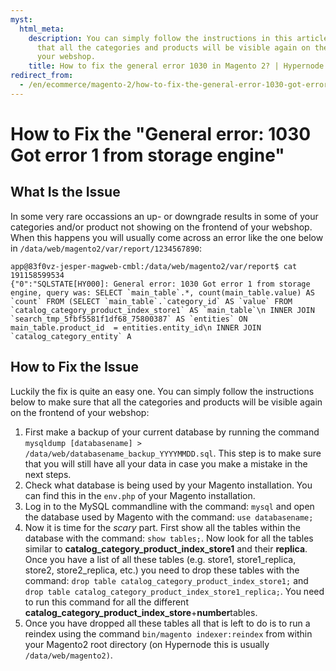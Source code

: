 ```yaml
---
myst:
  html_meta:
    description: You can simply follow the instructions in this article to make sure
      that all the categories and products will be visible again on the frontend of
      your webshop.
    title: How to fix the general error 1030 in Magento 2? | Hypernode
redirect_from:
  - /en/ecommerce/magento-2/how-to-fix-the-general-error-1030-got-error-1-from-storage-engine/
---
```


<!-- source: https://support.hypernode.com/en/ecommerce/magento-2/how-to-fix-the-general-error-1030-got-error-1-from-storage-engine/ -->

# How to Fix the "General error: 1030 Got error 1 from storage engine"

## What Is the Issue

In some very rare occassions an up- or downgrade results in some of your categories and/or product not showing on the frontend of your webshop. When this happens you will usually come across an error like the one below in `/data/web/magento2/var/report/1234567890`:

```console
app@83f0vz-jesper-magweb-cmbl:/data/web/magento2/var/report$ cat 191158599534
{"0":"SQLSTATE[HY000]: General error: 1030 Got error 1 from storage engine, query was: SELECT `main_table`.*, count(main_table.value) AS `count` FROM (SELECT `main_table`.`category_id` AS `value` FROM `catalog_category_product_index_store1` AS `main_table`\n INNER JOIN `search_tmp_5fbf5581f1df68_75800387` AS `entities` ON main_table.product_id  = entities.entity_id\n INNER JOIN `catalog_category_entity` A
```

## How to Fix the Issue

Luckily the fix is quite an easy one. You can simply follow the instructions below to make sure that all the categories and products will be visible again on the frontend of your webshop:

1. First make a backup of your current database by running the command `mysqldump [databasename] > /data/web/databasename_backup_YYYYMMDD.sql`. This step is to make sure that you will still have all your data in case you make a mistake in the next steps.
1. Check what database is being used by your Magento installation. You can find this in the `env.php` of your Magento installation.
1. Log in to the MySQL commandline with the command: `mysql` and open the database used by Magento with the command: `use databasename;`
1. Now it is time for the *scary* part. First show all the tables within the database with the command: `show tables;`. Now look for all the tables similar to **catalog_category_product_index_store1** and their **replica**. Once you have a list of all these tables (e.g. store1, store1_replica, store2, store2_replica, etc.) you need to drop these tables with the command: `drop table catalog_category_product_index_store1;` and `drop table catalog_category_product_index_store1_replica;`. You need to run this command for all the different **catalog_category_product_index_store**+**number**tables.
1. Once you have dropped all these tables all that is left to do is to run a reindex using the command `bin/magento indexer:reindex` from within your Magento2 root directory (on Hypernode this is usually `/data/web/magento2)`.
